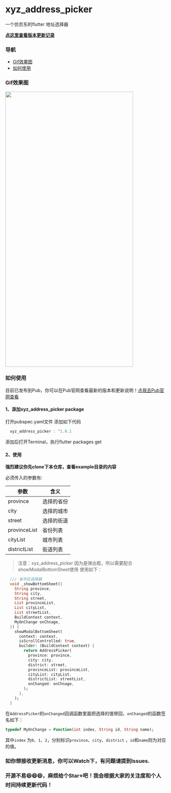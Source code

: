 # xyz_address_picker

一个仿京东的flutter 地址选择器

**<u>[点这里查看版本更新记录](https://pub.dev/packages/xyz_address_picker/changelog)</u>**


### 导航
- [Gif效果图](#Gif效果图)
- [如何使用](#如何使用)


### Gif效果图

<a target="_blank" rel="noopener noreferrer" href="https://i.loli.net/2020/07/16/Y5rDLqWZUd2X3yw.gif"><img src="https://i.loli.net/2020/07/16/Y5rDLqWZUd2X3yw.gif" width="400" height="860" align="center" style="max-width:100%;"></a>

### 如何使用
目前已发布到Pub，你可以在Pub官网查看最新的版本和更新说明！[点我去Pub官网查看](https://pub.dev/packages/xyz_address_picker)
#### 1、添加xyz_address_picker package
打开pubspec.yaml文件
添加如下代码
``` dart
  xyz_address_picker : ^1.0.1
```
添加后打开Terminal，执行flutter packages get

#### 2、使用

**强烈建议你先clone下本仓库，查看example目录的内容**

必须传入的参数有:

| 参数         | 含义       |
| ------------ | ---------- |
| province     | 选择的省份 |
| city         | 选择的城市 |
| street       | 选择的街道 |
| provinceList | 省份列表   |
| cityList     | 城市列表   |
| districtList | 街道列表   |

> 注意：xyz_address_picker 因为是弹出框，所以需要配合showModalBottomSheet使用
使用如下：
```dart
  /// 省市区选择器
  void _showBottomSheet({
    String province,
    String city,
    String street,
    List provinceList,
    List cityList,
    List streetList,
    BuildContext context,
    MyOnChange onChnage,
  }) {
    showModalBottomSheet(
      context: context,
      isScrollControlled: true,
      builder: (BuildContext context) {
        return AddressPicker(
          province: province,
          city: city,
          district: street,
          provinceList: provinceList,
          cityList: cityList,
          districtList: streetList,
          onChanged: onChnage,
        );
      },
    );
  }
```
在`AddressPicker`的`onChanged`回调函数里面把选择的值带回，`onChanged`的函数签名如下：
```dart
typedef MyOnChange = Function(int index, String id, String name);
```
其中`index` 为`0`、`1`、`2`，分别标识`province`、`city`、`district` ，`id`和`name`则为对应的值。


### 如你想接收更新消息，你可以Watch下，有问题请提到Issues.

### 开源不易😄😄😄，麻烦给个Star⭐️吧！我会根据大家的关注度和个人时间持续更新代码！
